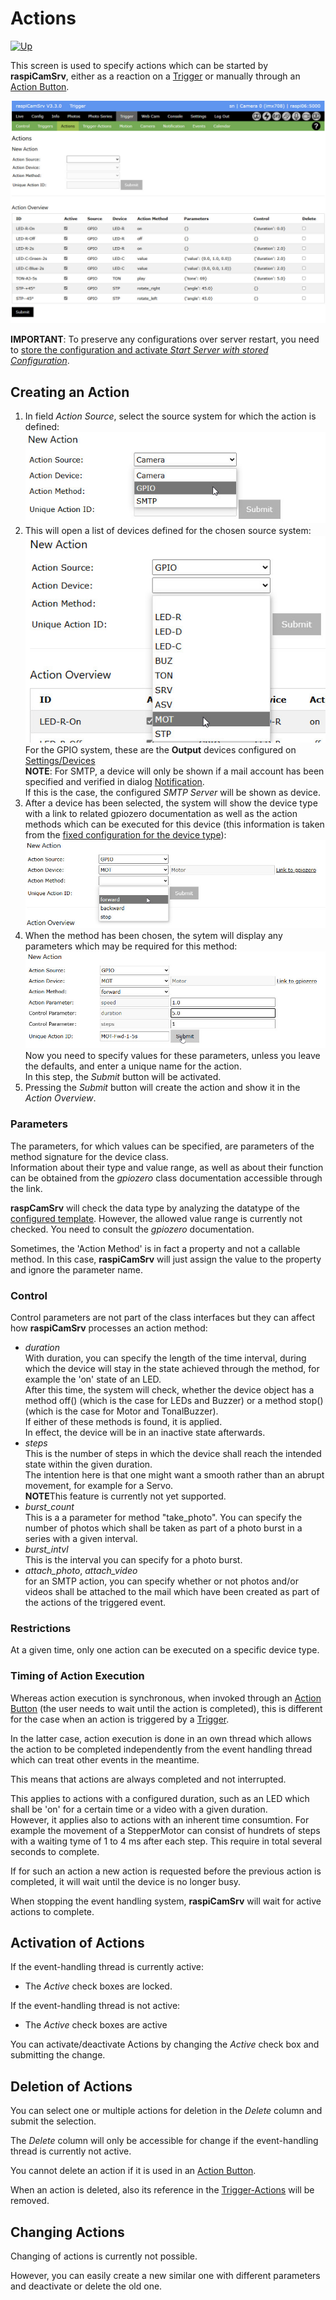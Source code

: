 # Actions

[![Up](img/goup.gif)](./Trigger.md)

This screen is used to specify actions which can be started by **raspiCamSrv**, either as a reaction on a [Trigger](./TriggerTriggers.md) or manually through an [Action Button](./ConsoleActionButtons.md).

![Actions1](./img/Trigger_Actions1.jpg)

**IMPORTANT**: To preserve any configurations over server restart, you need to [store the configuration and activate *Start Server with stored Configuration*](./SettingsConfiguration.md).

## Creating an Action

1. In field *Action Source*, select the source system for which the action is defined:    
![Action2](./img/Trigger_Actions2.jpg)
2. This will open a list of devices defined for the chosen source system:    
![Action3](./img/Trigger_Actions3.jpg)    
For the GPIO system, these are the **Output** devices configured on [Settings/Devices](./SettingsDevices.md)<br>**NOTE**: For SMTP, a device will only be shown if a mail account has been specified and verified in dialog [Notification](./TriggerNotification.md).<br>If this is the case, the configured *SMTP Server* will be shown as device.
3. After a device has been selected, the system will show the device type with a link to related gpiozero documentation as well as the action methods which can be executed for this device (this information is taken from the [fixed configuration for the device type](./SettingsDevices.md#device-type-configuration)):    
![Action4](./img/Trigger_Actions4.jpg)    
4. When the method has been chosen, the sytem will display any parameters which may be required for this method:    
![Action5](./img/Trigger_Actions5.jpg)    
Now you need to specify values for these parameters, unless you leave the defaults, and enter a unique name for the action.    
In this step, the *Submit* button will be activated.    
5. Pressing the *Submit* button will create the action and show it in the *Action Overview*.

### Parameters

The parameters, for which values can be specified, are parameters of the method signature for the device class.    
Information about their type and value range, as well as about their function can be obtained from the *gpiozero* class documentation accessible through the link.

**raspCamSrv** will check the data type by analyzing the datatype of the [configured template](./SettingsDevices.md#device-type-configuration). However, the allowed value range is currently not checked. You need to consult the *gpiozero* documentation.

Sometimes, the 'Action Method' is in fact a property and not a callable method. In this case, **raspiCamSrv** will just assign the value to the property and ignore the parameter name.

### Control

Control parameters are not part of the class interfaces but they can affect how **raspiCamSrv** processes an action method:

- *duration*<br>With duration, you can specify the length of the time interval, during which the device will stay in the state achieved through the method, for example the 'on' state of an LED.<br>After this time, the system will check, whether the device object has a method off() (which is the case for LEDs and Buzzer) or a method stop() (which is the case for Motor and TonalBuzzer).<br>If either of these methods is found, it is applied.<br>In effect, the device will be in an inactive state afterwards.
- *steps*<br>This is the number of steps in which the device shall reach the intended state within the given duration.<br>The intention here is that one might want a smooth rather than an abrupt movement, for example for a Servo.<br>**NOTE**This feature is currently not yet supported.
- *burst_count*<br>This is a a parameter for method "take_photo". You can specify the number of photos which shall be taken as part of a photo burst in a series with a given interval.
- *burst_intvl*<br>This is the interval you can specify for a photo burst.
- *attach_photo*, *attach_video*<br>for an SMTP action, you can specify whether or not photos and/or videos shall be attached to the mail which have been created as part of the actions of the triggered event.

### Restrictions

At a given time, only one action can be executed on a specific device type.

### Timing of Action Execution

Whereas action execution is synchronous, when invoked through an [Action Button](./ConsoleActionButtons.md) (the user needs to wait until the action is completed), this is different for the case when an action is triggered by a [Trigger](./TriggerTriggers.md).

In the latter case, action execution is done in an own thread which allows the action to be completed independently from the event handling thread which can treat other events in the meantime.

This means that actions are always completed and not interrupted.

This applies to actions with a configured duration, such as an LED which shall be 'on' for a certain time or a video with a given duration.    
However, it applies also to actions with an inherent time consumtion. For example the movement of a StepperMotor can consist of hundrets of steps with a waiting tyme of 1 to 4 ms after each step. This require in total several seconds to complete.

If for such an action a new action is requested before the previous action is completed, it will wait until the device is no longer busy.

When stopping the event handling system, **raspiCamSrv** will wait for active actions to complete.

## Activation of Actions

If the event-handling thread is currently active:
- The *Active* check boxes are locked.

If the event-handling thread is not active:
- The *Active* check boxes are active

You can activate/deactivate Actions by changing the *Active* check box and submitting the change.

## Deletion of Actions

You can select one or multiple actions for deletion in the *Delete* column and submit the selection.

The *Delete* column will only be accessible for change if the event-handling thread is currently not active.

You cannot delete an action if it is used in an [Action Button](./SettingsAButtons.md).

When an action is deleted, also its reference in the [Trigger-Actions](./TriggerTriggerActions.md) will be removed.

## Changing Actions

Changing of actions is currently not possible.

However, you can easily create a new similar one with different parameters and deactivate or delete the old one.



